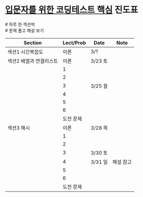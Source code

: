 # [입문자를 위한 코딩테스트 핵심](https://www.inflearn.com/course/temp_330763/dashboard) 진도표

\# 하루 한 섹션씩  
\# 문제 풀고 해설 보기

| Section                 | Lect/Prob | Date    | Note      |
| ----------------------- | --------- | ------- | --------- |
| 섹션1 시간복잡도        | 이론      | 3/?     |
| 섹션2 배열과 연결리스트 | 이론      | 3/23 토 |           |
|                         | 1         |         |           |
|                         | 2         |         |           |
|                         | 3         | 3/25 월 |           |
|                         | 4         |         |           |
|                         | 5         |         |           |
|                         | 6         |         |           |
|                         | 도전 문제 |         |           |
| 섹션3 해시              | 이론      | 3/28 목 |           |
|                         | 1         |         |           |
|                         | 2         |         |           |
|                         | 3         | 3/30 토 |           |
|                         | 4         | 3/31 일 | 해설 참고 |
|                         | 5         |         |           |
|                         | 6         |         |           |
|                         | 도전 문제 |         |           |
